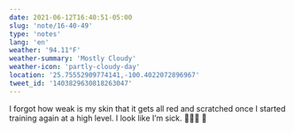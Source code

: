 ```yaml
---
date: 2021-06-12T16:40:51-05:00
slug: 'note/16-40-49'
type: 'notes'
lang: 'en'
weather: '94.11°F'
weather-summary: 'Mostly Cloudy'
weather-icon: 'partly-cloudy-day'
location: '25.75552909774141,-100.4022072896967'
tweet_id: '1403829630818263047'
---
```

I forgot how weak is my skin that it gets all red and scratched once I started training again at a high level. I look like I’m sick. 🤦🏻‍♂️
🤯